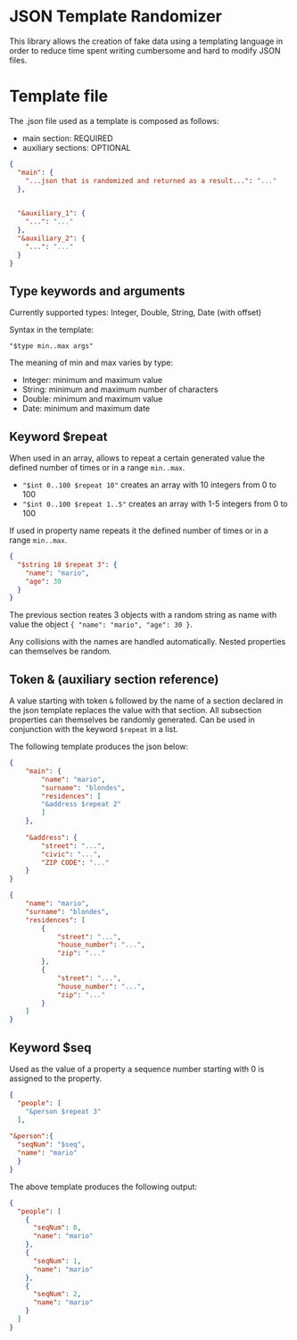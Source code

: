 ﻿# JSON Template Randomizer
This library allows the creation of fake data using a templating language in order to
reduce time spent writing cumbersome and hard to modify JSON files.

# Template file

The .json file used as a template is composed as follows:
- main section: REQUIRED
- auxiliary sections: OPTIONAL

```json
{
  "main": {
    "...json that is randomized and returned as a result...": "..."
  },

    
  "&auxiliary_1": {
    "...": "..."
  },
  "&auxiliary_2": {
    "...": "..."
  }
}
```

## Type keywords and arguments

Currently supported types:
Integer, Double, String, Date (with offset)

Syntax in the template:

```
"$type min..max args"
```

The meaning of min and max varies by type:

- Integer: minimum and maximum value
- String: minimum and maximum number of characters
- Double: minimum and maximum value
- Date: minimum and maximum date

## Keyword $repeat

When used in an array, allows to repeat a certain generated value the defined number of times or in a range `min..max`.

- `"$int 0..100 $repeat 10"` creates an array with 10 integers from 0 to 100
- `"$int 0..100 $repeat 1..5"` creates an array with 1-5 integers from 0 to 100

If used in property name repeats it the defined number of times or in a range `min..max`.

```json
{
  "$string 10 $repeat 3": {
    "name": "mario",
    "age": 30
  }
}
```

The previous section reates 3 objects with a random string as name with value the object `{ "name": "mario", "age": 30 }`.

Any collisions with the names are handled automatically. Nested properties can themselves be random.

## Token & (auxiliary section reference)

A value starting with token `&` followed by the name of a section declared in the json template replaces the value with that section.
All subsection properties can themselves be randomly generated. Can be used in conjunction with the keyword `$repeat` in a list.

The following template produces the json below:
```json
{
    "main": {
        "name": "mario",
        "surname": "blondes",
        "residences": [
        "&address $repeat 2"
        ]
    },
	
    "&address": {
        "street": "...",
        "civic": "...",	
        "ZIP CODE": "..."	
    }
}
```

```json
{
    "name": "mario",
    "surname": "blondes",
    "residences": [
        {
            "street": "...",		
            "house_number": "...",	
            "zip": "..."
        },
        {
            "street": "...",		
            "house_number": "...",	
            "zip": "..."
        }		
    ]
}

```

## Keyword $seq

Used as the value of a property a sequence number starting with 0 is assigned to the property.

```json
{
  "people": [
    "&person $repeat 3"
  ],
  
"&person":{
  "seqNum": "$seq",
  "name": "mario"
  }
}
```

The above template produces the following output:

```json
{   
  "people": [
    {
      "seqNum": 0, 
      "name": "mario"
    },
    { 
      "seqNum": 1, 
      "name": "mario"
    }, 
    { 
      "seqNum": 2,
      "name": "mario"
    }
  ]
}
```
